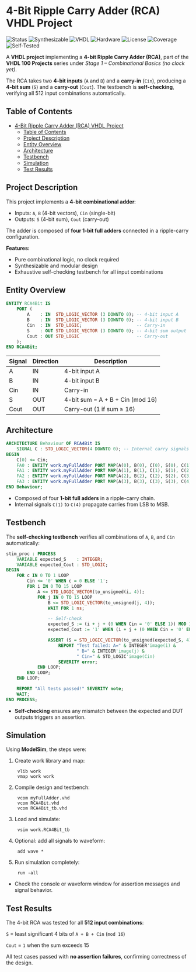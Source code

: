 # 4-Bit Ripple Carry Adder (RCA) VHDL Project
![Status](https://img.shields.io/badge/Status-Completed-brightgreen)
![Synthesizable](https://img.shields.io/badge/Synthesizable-Yes-brightgreen)
![VHDL](https://img.shields.io/badge/Language-VHDL-blue)
![Hardware](https://img.shields.io/badge/Technology-Hardware-blue)
![License](https://img.shields.io/badge/License-MIT-green)
![Coverage](https://img.shields.io/badge/Coverage-100%25-brightgreen)
![Self-Tested](https://img.shields.io/badge/Testbench%20Self%20Checking-Yes-red)

A **VHDL project** implementing a **4-bit Ripple Carry Adder (RCA)**, part of the **VHDL 100 Projects** series under *Stage 1 – Combinational Basics (no clock yet)*.

The RCA takes two **4-bit inputs** (`A` and `B`) and a **carry-in** (`Cin`), producing a **4-bit sum** (`S`) and a **carry-out** (`Cout`). The testbench is **self-checking**, verifying all 512 input combinations automatically.

## Table of Contents

- [4-Bit Ripple Carry Adder (RCA) VHDL Project](#4-bit-ripple-carry-adder-rca-vhdl-project)
  - [Table of Contents](#table-of-contents)
  - [Project Description](#project-description)
  - [Entity Overview](#entity-overview)
  - [Architecture](#architecture)
  - [Testbench](#testbench)
  - [Simulation](#simulation)
  - [Test Results](#test-results)

## Project Description

This project implements a **4-bit combinational adder**:

- Inputs: `A`, `B` (4-bit vectors), `Cin` (single-bit)  
- Outputs: `S` (4-bit sum), `Cout` (carry-out)

The adder is composed of **four 1-bit full adders** connected in a ripple-carry configuration.

**Features:**

- Pure combinational logic, no clock required  
- Synthesizable and modular design  
- Exhaustive self-checking testbench for all input combinations  

## Entity Overview

```vhdl
ENTITY RCA4Bit IS
    PORT (
        A    : IN  STD_LOGIC_VECTOR (3 DOWNTO 0); -- 4-bit input A
        B    : IN  STD_LOGIC_VECTOR (3 DOWNTO 0); -- 4-bit input B
        Cin  : IN  STD_LOGIC;                     -- Carry-in
        S    : OUT STD_LOGIC_VECTOR (3 DOWNTO 0); -- 4-bit sum output
        Cout : OUT STD_LOGIC                      -- Carry-out
    );
END RCA4Bit;
```

| Signal | Direction | Description                      |
| ------ | --------- | -------------------------------- |
| A      | IN        | 4-bit input A                    |
| B      | IN        | 4-bit input B                    |
| Cin    | IN        | Carry-in                         |
| S      | OUT       | 4-bit sum = A + B + Cin (mod 16) |
| Cout   | OUT       | Carry-out (1 if sum ≥ 16)        |


## Architecture

```vhdl
ARCHITECTURE Behaviour OF RCA4Bit IS
    SIGNAL C : STD_LOGIC_VECTOR(4 DOWNTO 0); -- Internal carry signals
BEGIN
    C(0) <= Cin;
    FA0 : ENTITY work.myFullAdder PORT MAP(A(0), B(0), C(0), S(0), C(1));
    FA1 : ENTITY work.myFullAdder PORT MAP(A(1), B(1), C(1), S(1), C(2));
    FA2 : ENTITY work.myFullAdder PORT MAP(A(2), B(2), C(2), S(2), C(3));
    FA3 : ENTITY work.myFullAdder PORT MAP(A(3), B(3), C(3), S(3), C(4));
END Behaviour;
```
- Composed of four **1-bit full adders** in a ripple-carry chain.
- Internal signals `C(1)` to `C(4)` propagate carries from LSB to MSB.

## Testbench

The **self-checking testbench** verifies all combinations of `A`, `B`, and `Cin` automatically:
```vhdl
stim_proc : PROCESS
    VARIABLE expected_S    : INTEGER;
    VARIABLE expected_Cout : STD_LOGIC;
BEGIN
    FOR c IN 0 TO 1 LOOP
        Cin <= '0' WHEN c = 0 ELSE '1';
        FOR i IN 0 TO 15 LOOP
            A <= STD_LOGIC_VECTOR(to_unsigned(i, 4));
            FOR j IN 0 TO 15 LOOP
                B <= STD_LOGIC_VECTOR(to_unsigned(j, 4));
                WAIT FOR 1 ns;

                -- Self-check
                expected_S := (i + j + (0 WHEN Cin = '0' ELSE 1)) MOD 16;
                expected_Cout := '1' WHEN (i + j + (0 WHEN Cin = '0' ELSE 1)) > 15 ELSE '0';

                ASSERT (S = STD_LOGIC_VECTOR(to_unsigned(expected_S, 4))) AND (Cout = expected_Cout)
                    REPORT "Test failed: A=" & INTEGER'image(i) &
                           " B=" & INTEGER'image(j) &
                           " Cin=" & STD_LOGIC'image(Cin)
                    SEVERITY error;
            END LOOP;
        END LOOP;
    END LOOP;

    REPORT "All tests passed!" SEVERITY note;
    WAIT;
END PROCESS;
```
- **Self-checking** ensures any mismatch between the expected and DUT outputs triggers an assertion.

## Simulation
Using **ModelSim**, the steps were:

1. Create work library and map:
   ```
    vlib work
    vmap work work
   ```
2. Compile design and testbench:
   ```
    vcom myFullAdder.vhd
    vcom RCA4Bit.vhd
    vcom RCA4Bit_tb.vhd
   ```
3. Load and simulate:
   ```
    vsim work.RCA4Bit_tb
   ```
4. Optional: add all signals to waveform:
   ```
    add wave *
   ```
5. Run simulation completely:
   ```
    run -all
   ```
- Check the console or waveform window for assertion messages and signal behavior.

## Test Results
The 4-bit RCA was tested for all **512 input combinations**:

`S` = least significant 4 bits of `A + B + Cin` (`mod 16`)

`Cout` = `1` when the sum exceeds 15

All test cases passed with **no assertion failures**, confirming correctness of the design.